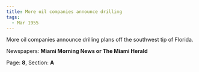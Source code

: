 ```yaml
---  
title: More oil companies announce drilling  
tags:  
  - Mar 1955  
---  
```

  
More oil companies announce drilling plans off the southwest tip of Florida.  
  
Newspapers: **Miami Morning News or The Miami Herald**  
  
Page: **8**, Section: **A** 

